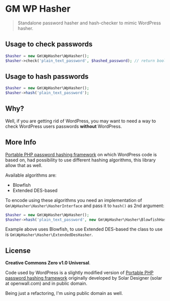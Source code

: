 # GM WP Hasher

> Standalone password hasher and hash-checker to mimic WordPress hasher.

## Usage to check passwords

```php
$hasher = new Gm\WpHasher\WpHasher();
$hasher->check('plain_text_password', $hashed_password); // return bool
```

## Usage to hash passwords

```php
$hasher = new Gm\WpHasher\WpHasher();
$hasher->hash('plain_text_password');
```

## Why?

Well, if you are getting rid of WordPress, you may want to need a way to check WordPress users
passwords **without** WordPress.


## More Info

[Portable PHP password hashing framework](http://www.openwall.com/phpass/) on which WordPress code
is based on, had possibility to use different hashing algorithms, this library allow that as well.

Available algorithms are:

- Blowfish
- Extended DES-based

To encode using these algorithms you need an implementation of `Gm\WpHasher\Hasher\HasherInterface` 
and pass it to `hash()` as 2nd argument:

```php
$hasher = new Gm\WpHasher\WpHasher();
$hasher->hash('plain_text_password', new Gm\WpHasher\Hasher\BlowfishHasher());
```

Example above uses Blowfish, to use Extended DES-based the class to use is `Gm\WpHasher\Hasher\ExtendedDesHasher`.
 
 
## License
 
**Creative Commons Zero v1.0 Universal**.

Code used by WordPress is a slightly modified version of
[Portable PHP password hashing framework](http://www.openwall.com/phpass/)
originally developed by Solar Designer (solar at openwall.com) and in public domain.

Being just a refactoring, I'm using public domain as well.
